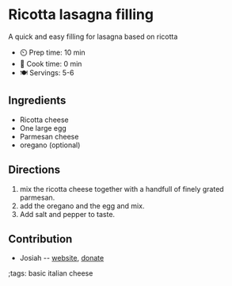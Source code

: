 # Ricotta lasagna filling

A quick and easy filling for lasagna based on ricotta 

- ⏲️ Prep time: 10 min
- 🍳 Cook time: 0 min
- 🍽️ Servings: 5-6

## Ingredients

- Ricotta cheese 
- One large egg
- Parmesan cheese
- oregano (optional)


## Directions

1. mix the ricotta cheese together with a handfull of finely grated parmesan.
2. add the oregano and the egg and mix.
3. Add salt and pepper to taste.

## Contribution

- Josiah -- [website](https://himiko.cloud), [donate](https://himiko.cloud/donate/)

;tags: basic italian cheese